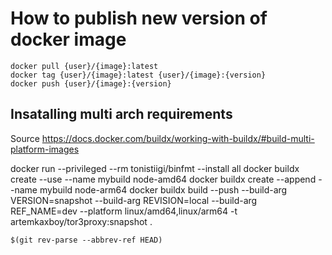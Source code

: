 # How to publish new version of docker image

    docker pull {user}/{image}:latest
    docker tag {user}/{image}:latest {user}/{image}:{version}
    docker push {user}/{image}:{version}

## Insatalling multi arch requirements

Source <https://docs.docker.com/buildx/working-with-buildx/#build-multi-platform-images>

docker run --privileged --rm tonistiigi/binfmt --install all
docker buildx create --use --name mybuild node-amd64
docker buildx create --append --name mybuild node-arm64
docker buildx build --push --build-arg VERSION=snapshot --build-arg REVISION=local --build-arg REF_NAME=dev  --platform linux/amd64,linux/arm64 -t artemkaxboy/tor3proxy:snapshot .

```shell
$(git rev-parse --abbrev-ref HEAD)
```
